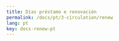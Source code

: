 ```yaml
---
title: Días préstamo e renovación
permalink: /docs/pt/3-circulation/renew
lang: pt
key: docs-renew-pt
---
```

